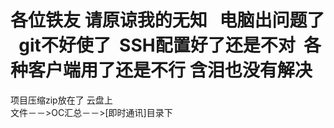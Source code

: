 # 各位铁友  请原谅我的无知    电脑出问题了   git不好使了  SSH配置好了还是不对  各种客户端用了还是不行 含泪也没有解决  
项目压缩zip放在了 云盘上  
      文件－－>OC汇总－－>[即时通讯]目录下
